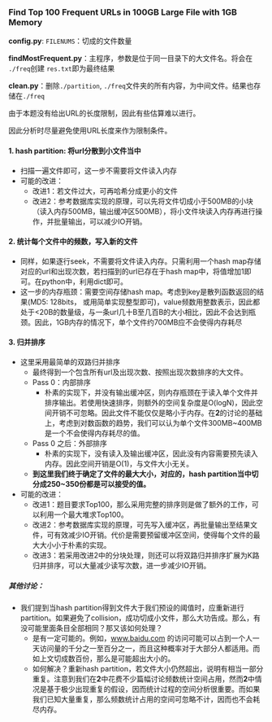 ### Find Top 100 Frequent URLs in 100GB Large File with 1GB Memory



**config.py**: `FILENUMS`：切成的文件数量

**findMostFrequent.py**：主程序，参数是位于同一目录下的大文件名。将会在 `./freq`创建 `res.txt`即为最终结果

**clean.py**：删除`./partition`, `./freq`文件夹的所有内容，为中间文件。结果也存储在`./freq`





由于本题没有给出URL的长度限制，因此有些估算难以进行。

因此分析时尽量避免使用URL长度来作为限制条件。

#### 1. hash partition: 将url分散到小文件当中

- 扫描一遍文件即可，这一步不需要将文件读入内存
- 可能的改进：
  - 改进1：若文件过大，可再哈希分成更小的文件
  - 改进2：参考数据库实现的原理，可以先将文件切成小于500MB的小块（读入内存500MB，输出缓冲区500MB），将小文件块读入内存再进行操作，并批量输出，可以减少IO开销。



####  2. 统计每个文件中的频数，写入新的文件

- 同样，如果逐行seek，不需要将文件读入内存。只需利用一个hash map存储对应的url和出现次数，若扫描到的url已存在于hash map中，将值增加1即可。在python中，利用dict即可。
- 这一步的内存瓶颈：需要空间存储hash map。考虑到key是散列函数返回的结果(MD5: 128bits， 或用简单实现整型即可)，value频数用整数表示，因此都处于<20B的数量级，与一条url几十B至几百B的大小相比，因此不会达到瓶颈。因此，1GB内存的情况下，单个文件约700MB应不会使得内存耗尽

#### 3. 归并排序

- 这里采用最简单的双路归并排序
  - 最终得到一个包含所有url及出现次数、按照出现次数排序的大文件。
  - Pass 0：内部排序
    - 朴素的实现下，并没有输出缓冲区，则内存瓶颈在于读入单个文件并排序输出。若使用快速排序，则额外的空间复杂度是O(logN)，因此空间开销不可忽略。因此文件不能仅仅是略小于内存。在**2**的讨论的基础上，考虑到对数函数的趋势，我们可以认为单个文件300MB~400MB是一个不会使得内存耗尽的值。
  - Pass 0 之后：外部排序
    - 朴素的实现下，没有读入及输出缓冲区，因此没有内容需要预先读入内存。因此空间开销是O(1)，与文件大小无关。
  - **到这里我们终于确定了文件的最大大小，对应的，hash partition当中切分成250~350份都是可以接受的值。**
- 可能的改进：
  - 改进1：题目要求Top100，那么采用完整的排序则是做了额外的工作，可以利用一个最大堆求Top100。
  - 改进2：参考数据库实现的原理，可先写入缓冲区，再批量输出至结果文件，可有效减少IO开销。代价是需要预留缓冲区空间，使得每个文件的最大大小小于朴素的实现。
  - 改进3：若采用改进2中的分块处理，则还可以将双路归并排序扩展为K路归并排序，可以大量减少读写次数，进一步减少IO开销。



##### 其他讨论：

- 我们提到当hash partition得到文件大于我们预设的阈值时，应重新进行partition。如果避免了collision，成功切成小文件，那么大功告成。那么，有没可能里面条目全部相同？那又该如何处理？
  - 是有一定可能的。例如，www.baidu.com 的访问可能可以占到一个人一天访问量的千分之一至百分之一，而且这种概率对于大部分人都适用。而如上文切成数百份，那么是可能超出大小的。
  - 如何解决？重新hash partition，若文件大小仍然超出，说明有相当一部分重复。注意到我们在**2**中花费不少篇幅讨论频数统计空间占用，然而**2**中情况是基于极少出现重复的假设，因而统计过程的空间分析很重要。而如果我们已知大量重复，那么频数统计占用的空间可忽略不计，因而也不会耗尽内存。

